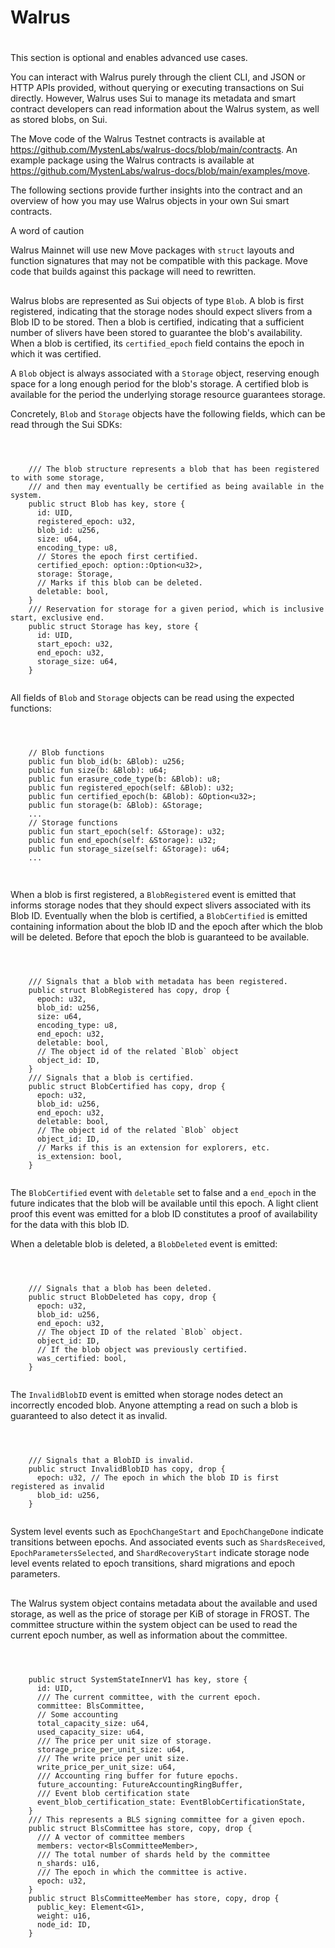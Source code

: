 # Walrus

# 

This section is optional and enables advanced use cases.

You can interact with Walrus purely through the client CLI, and JSON or HTTP APIs provided, without querying or executing transactions on Sui directly. However, Walrus uses Sui to manage its metadata and smart contract developers can read information about the Walrus system, as well as stored blobs, on Sui.

The Move code of the Walrus Testnet contracts is available at <https://github.com/MystenLabs/walrus-docs/blob/main/contracts>. An example package using the Walrus contracts is available at <https://github.com/MystenLabs/walrus-docs/blob/main/examples/move>.

The following sections provide further insights into the contract and an overview of how you may use Walrus objects in your own Sui smart contracts.

A word of caution

Walrus Mainnet will use new Move packages with `struct` layouts and function signatures that may not be compatible with this package. Move code that builds against this package will need to rewritten.

## 

Walrus blobs are represented as Sui objects of type `Blob`. A blob is first registered, indicating that the storage nodes should expect slivers from a Blob ID to be stored. Then a blob is certified, indicating that a sufficient number of slivers have been stored to guarantee the blob's availability. When a blob is certified, its `certified_epoch` field contains the epoch in which it was certified.

A `Blob` object is always associated with a `Storage` object, reserving enough space for a long enough period for the blob's storage. A certified blob is available for the period the underlying storage resource guarantees storage.

Concretely, `Blob` and `Storage` objects have the following fields, which can be read through the Sui SDKs:

```

    
    
    /// The blob structure represents a blob that has been registered to with some storage,
    /// and then may eventually be certified as being available in the system.
    public struct Blob has key, store {
      id: UID,
      registered_epoch: u32,
      blob_id: u256,
      size: u64,
      encoding_type: u8,
      // Stores the epoch first certified.
      certified_epoch: option::Option<u32>,
      storage: Storage,
      // Marks if this blob can be deleted.
      deletable: bool,
    }
    /// Reservation for storage for a given period, which is inclusive start, exclusive end.
    public struct Storage has key, store {
      id: UID,
      start_epoch: u32,
      end_epoch: u32,
      storage_size: u64,
    }
    
```

All fields of `Blob` and `Storage` objects can be read using the expected functions:

```

    
    
    // Blob functions
    public fun blob_id(b: &Blob): u256;
    public fun size(b: &Blob): u64;
    public fun erasure_code_type(b: &Blob): u8;
    public fun registered_epoch(self: &Blob): u32;
    public fun certified_epoch(b: &Blob): &Option<u32>;
    public fun storage(b: &Blob): &Storage;
    ...
    // Storage functions
    public fun start_epoch(self: &Storage): u32;
    public fun end_epoch(self: &Storage): u32;
    public fun storage_size(self: &Storage): u64;
    ...
    
```

## 

When a blob is first registered, a `BlobRegistered` event is emitted that informs storage nodes that they should expect slivers associated with its Blob ID. Eventually when the blob is certified, a `BlobCertified` is emitted containing information about the blob ID and the epoch after which the blob will be deleted. Before that epoch the blob is guaranteed to be available.

```

    
    
    /// Signals that a blob with metadata has been registered.
    public struct BlobRegistered has copy, drop {
      epoch: u32,
      blob_id: u256,
      size: u64,
      encoding_type: u8,
      end_epoch: u32,
      deletable: bool,
      // The object id of the related `Blob` object
      object_id: ID,
    }
    /// Signals that a blob is certified.
    public struct BlobCertified has copy, drop {
      epoch: u32,
      blob_id: u256,
      end_epoch: u32,
      deletable: bool,
      // The object id of the related `Blob` object
      object_id: ID,
      // Marks if this is an extension for explorers, etc.
      is_extension: bool,
    }
    
```

The `BlobCertified` event with `deletable` set to false and a `end_epoch` in the future indicates that the blob will be available until this epoch. A light client proof this event was emitted for a blob ID constitutes a proof of availability for the data with this blob ID.

When a deletable blob is deleted, a `BlobDeleted` event is emitted:

```

    
    
    /// Signals that a blob has been deleted.
    public struct BlobDeleted has copy, drop {
      epoch: u32,
      blob_id: u256,
      end_epoch: u32,
      // The object ID of the related `Blob` object.
      object_id: ID,
      // If the blob object was previously certified.
      was_certified: bool,
    }
    
```

The `InvalidBlobID` event is emitted when storage nodes detect an incorrectly encoded blob. Anyone attempting a read on such a blob is guaranteed to also detect it as invalid.

```

    
    
    /// Signals that a BlobID is invalid.
    public struct InvalidBlobID has copy, drop {
      epoch: u32, // The epoch in which the blob ID is first registered as invalid
      blob_id: u256,
    }
    
```

System level events such as `EpochChangeStart` and `EpochChangeDone` indicate transitions between epochs. And associated events such as `ShardsReceived`, `EpochParametersSelected`, and `ShardRecoveryStart` indicate storage node level events related to epoch transitions, shard migrations and epoch parameters.

## 

The Walrus system object contains metadata about the available and used storage, as well as the price of storage per KiB of storage in FROST. The committee structure within the system object can be used to read the current epoch number, as well as information about the committee.

```

    
    
    public struct SystemStateInnerV1 has key, store {
      id: UID,
      /// The current committee, with the current epoch.
      committee: BlsCommittee,
      // Some accounting
      total_capacity_size: u64,
      used_capacity_size: u64,
      /// The price per unit size of storage.
      storage_price_per_unit_size: u64,
      /// The write price per unit size.
      write_price_per_unit_size: u64,
      /// Accounting ring buffer for future epochs.
      future_accounting: FutureAccountingRingBuffer,
      /// Event blob certification state
      event_blob_certification_state: EventBlobCertificationState,
    }
    /// This represents a BLS signing committee for a given epoch.
    public struct BlsCommittee has store, copy, drop {
      /// A vector of committee members
      members: vector<BlsCommitteeMember>,
      /// The total number of shards held by the committee
      n_shards: u16,
      /// The epoch in which the committee is active.
      epoch: u32,
    }
    public struct BlsCommitteeMember has store, copy, drop {
      public_key: Element<G1>,
      weight: u16,
      node_id: ID,
    }
    
```